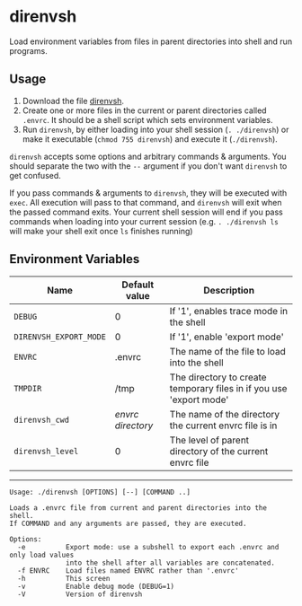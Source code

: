 # direnvsh
Load environment variables from files in parent directories into shell and run programs.

## Usage

1. Download the file [direnvsh](./direnvsh).
2. Create one or more files in the current or parent directories called `.envrc`. It should be a shell script which sets environment variables.
3. Run `direnvsh`, by either loading into your shell session (`. ./direnvsh`) or make it executable (`chmod 755 direnvsh`) and execute it (`./direnvsh`).

`direnvsh` accepts some options and arbitrary commands & arguments. You should separate the two with the `--` argument if you don't want `direnvsh` to get confused.

If you pass commands & arguments to `direnvsh`, they will be executed with `exec`. All execution will pass to that command, and `direnvsh` will exit when the passed command exits. Your current shell session will end if you pass commands when loading into your current session (e.g. `. ./direnvsh ls` will make your shell exit once `ls` finishes running)

## Environment Variables

| Name | Default value | Description |
| --- | --- | --- |
| `DEBUG` | 0 | If '1', enables trace mode in the shell |
| `DIRENVSH_EXPORT_MODE` | 0 | If '1', enable 'export mode' |
| `ENVRC` | .envrc | The name of the file to load into the shell |
| `TMPDIR` | /tmp | The directory to create temporary files in if you use 'export mode' |
| `direnvsh_cwd` | *envrc directory* | The name of the directory the current envrc file is in |
| `direnvsh_level` | 0 | The level of parent directory of the current envrc file |

---

    Usage: ./direnvsh [OPTIONS] [--] [COMMAND ..]
    
    Loads a .envrc file from current and parent directories into the shell.
    If COMMAND and any arguments are passed, they are executed.
    
    Options:
      -e          Export mode: use a subshell to export each .envrc and only load values
                  into the shell after all variables are concatenated.
      -f ENVRC    Load files named ENVRC rather than '.envrc'
      -h          This screen
      -v          Enable debug mode (DEBUG=1)
      -V          Version of direnvsh
